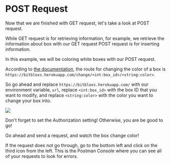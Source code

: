 # POST Request

Now that we are finished with GET request, let's take a look at POST request.

While GET request is for retrieving information, for example, we retrieve the information about box with our GET request POST request is for inserting information.

In this example, we will be coloring white boxes with our POST request.

According to [the documentation]( https://documenter.getpostman.com/view/4691925/SW15zHJv?version=latest#a633bb6c-c481-497e-8696-72129056398e), the route for changing the color of a box is `https://bitbloxs.herokuapp.com/change/<int:box_id>/<string:color>`.

So go ahead and replace `https://bitbloxs.herokuapp.com/` with our environment variable, `url`, replace `<int:box_id>` with the box ID that you want to modify, and replace `<string:color>` with the color you want to change your box into.

![ ](https://projectbit.s3-us-west-1.amazonaws.com/darlene/postman/Change+Color.PNG)

Don't forget to set the Authorization setting! Otherwise, you are be good to go!

Go ahead and send a request, and watch the box change color!

If the request does not go through, go to the bottom left and click on the third icon from the left. This is the Postman Console where you can see all of your requests to look for errors. 





